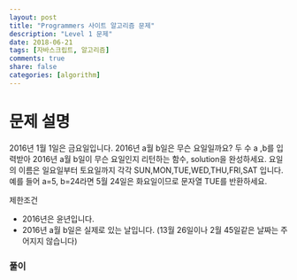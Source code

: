 ```yaml
---
layout: post
title: "Programmers 사이트 알고리즘 문제"
description: "Level 1 문제"
date: 2018-06-21
tags: [자바스크립트, 알고리즘]
comments: true
share: false
categories: [algorithm]
---
```




# 문제 설명
2016년 1월 1일은 금요일입니다. 2016년 a월 b일은 무슨 요일일까요? 두 수 a ,b를 입력받아 2016년 a월 b일이 무슨 요일인지 리턴하는 함수, solution을 완성하세요. 요일의 이름은 일요일부터 토요일까지 각각 SUN,MON,TUE,WED,THU,FRI,SAT 입니다. 예를 들어 a=5, b=24라면 5월 24일은 화요일이므로 문자열 TUE를 반환하세요.

제한조건

* 2016년은 윤년입니다.
* 2016년 a월 b일은 실제로 있는 날입니다. (13월 26일이나 2월 45일같은 날짜는 주어지지 않습니다)


### 풀이

<script src="https://gist.github.com/moonhk/745f045490cab83c5b09eab258b40c22.js"></script>



